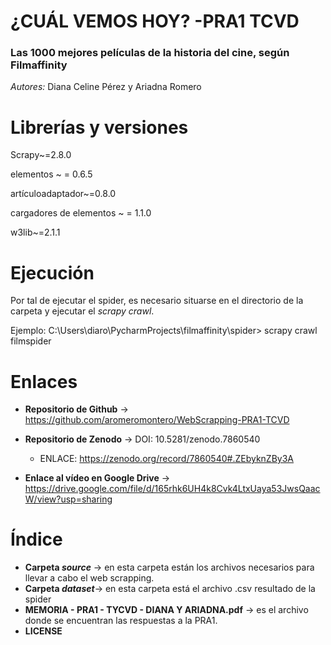 #  ¿CUÁL VEMOS HOY? -PRA1 TCVD
###  Las 1000 mejores películas de la historia del cine, según Filmaffinity
*Autores:* Diana Celine Pérez y Ariadna Romero





#  Librerías y versiones
Scrapy~=2.8.0

elementos ~ = 0.6.5

artículoadaptador~=0.8.0

cargadores de elementos ~ = 1.1.0

w3lib~=2.1.1





#  Ejecución
Por tal de ejecutar el spider, es necesario situarse en el directorio de la carpeta y ejecutar el *scrapy crawl*.

Ejemplo: C:\Users\diaro\PycharmProjects\filmaffinity\spider> scrapy crawl filmspider





# Enlaces 
- **Repositorio de Github** -> https://github.com/aromeromontero/WebScrapping-PRA1-TCVD

- **Repositorio de Zenodo** -> DOI: 10.5281/zenodo.7860540   
  - ENLACE: https://zenodo.org/record/7860540#.ZEbyknZBy3A   
                                                   
- **Enlace al vídeo en Google Drive** -> https://drive.google.com/file/d/165rhk6UH4k8Cvk4LtxUaya53JwsQaacW/view?usp=sharing





# Índice
  - **Carpeta *source*** -> en esta carpeta están los archivos necesarios para llevar a cabo el web scrapping.
  - **Carpeta *dataset***-> en esta carpeta está el archivo .csv resultado de la spider
  - **MEMORIA - PRA1 - TYCVD - DIANA Y ARIADNA.pdf** -> es el archivo donde se encuentran las respuestas a la PRA1.
  - **LICENSE**
